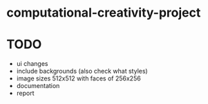 # computational-creativity-project

# TODO
- ui changes
- include backgrounds (also check what styles)
- image sizes 512x512 with faces of 256x256
- documentation
- report